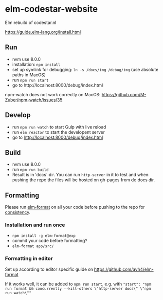 # elm-codestar-website
Elm rebuild of codestar.nl

https://guide.elm-lang.org/install.html


## Run

* nvm use 8.0.0
* installation: `npm install`
* set up symlink for debugging: `ln -s /docs/img /debug/img` (use absolute paths in MacOS)
* run `npm run start`
* go to http://localhost:8000/debug/index.html

npm-watch does not work correctly on MacOS: https://github.com/M-Zuber/npm-watch/issues/35

## Develop
* run `npm run watch` to start Gulp with live reload
* run `elm reactor` to start the developent server
* go to [http://localhost:8000/debug/index.html](http://localhost:8000/debug/index.html)   


## Build

* nvm use 8.0.0
* run `npm run build`
* Result is in 'docs' dir. You can run `http-server` in it to test and when pushing the repo the files will be hosted on gh-pages from de docs dir.

	
## Formatting

Please run [elm-format](https://github.com/avh4/elm-format) on all your code before pushing to the repo for [consistency](https://github.com/avh4/elm-format#elm-format).

### Installation and run once

* `npm install -g elm-format@exp`
* commit your code before formatting?
* `elm-format app/src/`

### Formatting in editor

Set up according to editor specific guide on https://github.com/avh4/elm-format

If it works well, it can be added to `npm run start`, e.g. with `"start": "npm run format && concurrently --kill-others \"http-server docs\" \"npm run watch\""`
